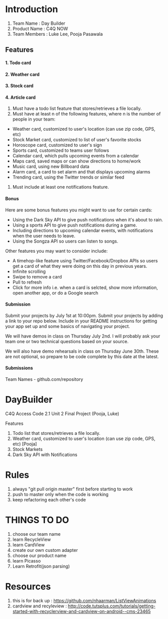 # Introduction

1. Team Name : Day Builder
2. Product Name : C4Q NOW
3. Team Members : Luke Lee, Pooja Pasawala



## Features

#### 1. Todo card
#### 2. Weather card
#### 3. Stock card
#### 4. Article card

1. Must have a todo list feature that stores/retrieves a file locally.
1. Must have at least n of the following features, where n is the number of people in your team:
  * Weather card, customized to user's location (can use zip code, GPS, etc)
  * Stock Market card, customized to list of user's favorite stocks
  * Horoscope card, customized to user's sign
  * Sports card, customized to teams user follows
  * Calendar card, which pulls upcoming events from a calendar
  * Maps card, saved maps or can show directions to home/work
  * Music card, using new Billboard data
  * Alarm card, a card to set alarm and that displays upcoming alarms
  * Trending card, using the Twitter trends or similar feed
1. Must include at least one notifications feature.

#### Bonus

Here are some bonus features you might want to use for certain cards:
* Using the Dark Sky API to give push notifications when it's about to rain.
* Using a sports API to give push notifications during a game.
* Including directions to upcoming calendar events, with notifications when the user needs to leave.
* Using the Songza API so users can listen to songs.

Other features you may want to consider include:
* A timehop-like feature using Twitter/Facebook/Dropbox APIs so users get a card of what they were doing on this day
in previous years.
* Infinite scrolling
* Swipe to remove a card
* Pull to refresh
* Click for more info i.e. when a card is selcted, show more information, open another app, or do a Google search

#### Submission

Submit your projects by July 1st at 10:00pm. Submit your projects by adding a link to your repo below. Include
in your README instructions for getting your app set up and some basics of navigating your project.

We will have demos in class on Thursday July 2nd. I will probably ask your team one or two technical questions based
on your source.

We will also have demo rehearsals in class on Thursday June 30th. These are not optional, so prepare to be code
complete by this date at the latest.

#### Submissions

Team Names - github.com/repository



# DayBuilder
C4Q Access Code 2.1 Unit 2 Final Project (Pooja, Luke)

Features

1. Todo list that stores/retrieves a file locally.
2. Weather card, customized to user's location (can use zip code, GPS, etc) [Pooja]
3. Stock Markets
4. Dark Sky API with Notifications

# Rules
1. always "git pull origin master" first before starting to work
2. push to master only when the code is working
3. keep refactoring each other's code

# THINGS TO DO

1. choose our team name
2. learn RecycleView
3. learn CardView
4. create our own custom adapter
4. choose our product name
5. learn Picasso
6. Learn Retrofit(json parsing)

# Resources

1. this is for back up : https://github.com/nhaarman/ListViewAnimations
2. cardview and recyleview : http://code.tutsplus.com/tutorials/getting-started-with-recyclerview-and-cardview-on-android--cms-23465
